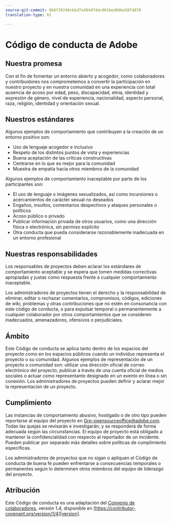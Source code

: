 ```yaml
---
source-git-commit: 9b8f39240cbbd7a494d74dc0016ed666a58fd870
translation-type: ht

---
```

# Código de conducta de Adobe

## Nuestra promesa

Con el fin de fomentar un entorno abierto y acogedor,
como colaboradores y contribuidores nos comprometemos a convertir la participación en nuestro proyecto
y en nuestra comunidad en una experiencia con total ausencia de acoso por edad, peso,
discapacidad, etnia, identidad y expresión de género, nivel de experiencia,
nacionalidad, aspecto personal, raza, religión, identidad
y orientación sexual.

## Nuestros estándares

Algunos ejemplos de comportamiento que contribuyen a la creación de un entorno
positivo son:

* Uso de lenguaje acogedor e inclusivo
* Respeto de los distintos puntos de vista y experiencias
* Buena aceptación de las críticas constructivas
* Centrarse en lo que es mejor para la comunidad
* Muestra de empatía hacia otros miembros de la comunidad

Algunos ejemplos de comportamiento inaceptable por parte de los participantes son:

* El uso de lenguaje o imágenes sexualizados, así como incursiones o acercamientos de carácter sexual no deseados
* Engaños, insultos, comentarios despectivos y ataques personales o políticos
* Acoso público o privado
* Publicar información privada de otros usuarios, como una dirección física o electrónica,
sin permiso explícito
* Otra conducta que pueda considerarse razonablemente inadecuada en un
entorno profesional

## Nuestras responsabilidades

Los responsables de proyectos deben aclarar los estándares
de comportamiento aceptable y se espera que tomen medidas correctivas
apropiadas y justas como respuesta frente a cualquier comportamiento inaceptable.

Los administradores de proyectos tienen el derecho y la responsabilidad de eliminar, editar o
rechazar comentarios, compromisos, códigos, ediciones de wiki, problemas y otras contribuciones
que no estén en consonancia con este código de conducta, o para expulsar temporal o
permanentemente a cualquier colaborador por otros comportamientos que se consideren inadecuados,
amenazadores, ofensivos o perjudiciales.

## Ámbito

Este Código de conducta se aplica tanto dentro de los espacios del proyecto como
en los espacios públicos cuando un individuo representa el proyecto o su comunidad. Algunos ejemplos
de representación de un proyecto o comunidad son: utilizar una dirección oficial
de correo electrónico del proyecto, publicar a través de una cuenta oficial de medios sociales o
actuar como representante designado en un evento en línea o sin conexión. Los administradores de proyectos
pueden definir y aclarar mejor la representación de un proyecto.

## Cumplimiento

Las instancias de comportamiento abusivo, hostigado o de otro tipo pueden
reportarse al equipo del proyecto en Grp-opensourceoffice@adobe.com. Todas
las quejas se revisarán e investigarán, y se responderá
de forma adecuada según las circunstancias. El equipo de proyecto
está obligado a mantener la confidencialidad con respecto al reportador de un incidente. Pueden publicar por separado más detalles sobre políticas de cumplimiento específicas.

Los administradores de proyectos que no sigan o apliquen el Código de conducta de buena fe
pueden enfrentarse a consecuencias temporales o permanentes según lo determinen otros
miembros del equipo de liderazgo del proyecto.

## Atribución

Este Código de conducta es una adaptación del [Convenio de colaboradores][homepage], versión 1.4, 
disponible en [https://contributor-covenant.org/version/1/4][version].

[homepage]: https://contributor-covenant.org
[version]: https://contributor-covenant.org/version/1/4/
